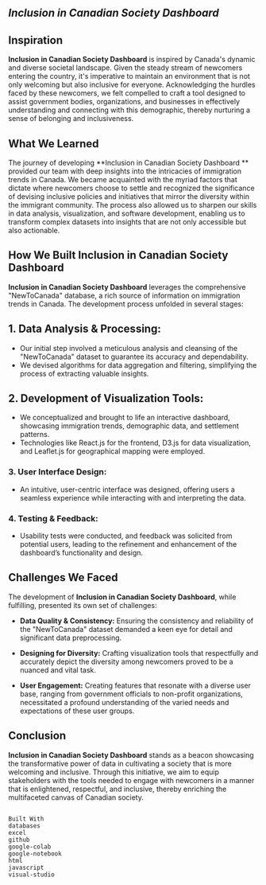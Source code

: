 ## _Inclusion in Canadian Society Dashboard_

## Inspiration
**Inclusion in Canadian Society Dashboard** is inspired by Canada's dynamic and diverse societal landscape. Given the steady stream of newcomers entering the country, it's imperative to maintain an environment that is not only welcoming but also inclusive for everyone. Acknowledging the hurdles faced by these newcomers, we felt compelled to craft a tool designed to assist government bodies, organizations, and businesses in effectively understanding and connecting with this demographic, thereby nurturing a sense of belonging and inclusiveness.

## What We Learned
The journey of developing **Inclusion in Canadian Society Dashboard ** provided our team with deep insights into the intricacies of immigration trends in Canada. We became acquainted with the myriad factors that dictate where newcomers choose to settle and recognized the significance of devising inclusive policies and initiatives that mirror the diversity within the immigrant community. The process also allowed us to sharpen our skills in data analysis, visualization, and software development, enabling us to transform complex datasets into insights that are not only accessible but also actionable.

## How We Built Inclusion in Canadian Society Dashboard
**Inclusion in Canadian Society Dashboard** leverages the comprehensive "NewToCanada" database, a rich source of information on immigration trends in Canada. The development process unfolded in several stages:

## 1. **Data Analysis & Processing:**
   - Our initial step involved a meticulous analysis and cleansing of the "NewToCanada" dataset to guarantee its accuracy and dependability.
   - We devised algorithms for data aggregation and filtering, simplifying the process of extracting valuable insights.

## 2. **Development of Visualization Tools:**
   - We conceptualized and brought to life an interactive dashboard, showcasing immigration trends, demographic data, and settlement patterns.
   - Technologies like React.js for the frontend, D3.js for data visualization, and Leaflet.js for geographical mapping were employed.

### 3. **User Interface Design:**
   - An intuitive, user-centric interface was designed, offering users a seamless experience while interacting with and interpreting the data.

### 4. **Testing & Feedback:**
   - Usability tests were conducted, and feedback was solicited from potential users, leading to the refinement and enhancement of the dashboard’s functionality and design.

## Challenges We Faced
The development of **Inclusion in Canadian Society Dashboard**, while fulfilling, presented its own set of challenges:

- **Data Quality & Consistency:** Ensuring the consistency and reliability of the "NewToCanada" dataset demanded a keen eye for detail and significant data preprocessing.

- **Designing for Diversity:** Crafting visualization tools that respectfully and accurately depict the diversity among newcomers proved to be a nuanced and vital task.

- **User Engagement:** Creating features that resonate with a diverse user base, ranging from government officials to non-profit organizations, necessitated a profound understanding of the varied needs and expectations of these user groups.

## Conclusion
**Inclusion in Canadian Society Dashboard** stands as a beacon showcasing the transformative power of data in cultivating a society that is more welcoming and inclusive. Through this initiative, we aim to equip stakeholders with the tools needed to engage with newcomers in a manner that is enlightened, respectful, and inclusive, thereby enriching the multifaceted canvas of Canadian society.
```

Built With
databases
excel
github
google-colab
google-notebook
html
javascript
visual-studio
